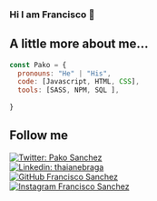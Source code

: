 ### Hi I am Francisco 👋

## A little more about me...

```javascript
const Pako = {
  pronouns: "He" | "His",
  code: [Javascript, HTML, CSS],
  tools: [SASS, NPM, SQL ],
 
}
```

## Follow me 
[![Twitter: Pako Sanchez](https://img.shields.io/twitter/follow/PakoSan98?style=social)](https://twitter.com/PakoSan98) <br>
[![Linkedin: thaianebraga](https://img.shields.io/badge/-FranciscoSanchez-blue?style=flat-square&logo=Linkedin&logoColor=white&link=https://https://www.linkedin.com/in/francisco-javier-sánchez-tirado-327006178/)](https://www.linkedin.com/in/francisco-javier-sánchez-tirado-327006178/) <br>
[![GitHub Francisco Sanchez](https://img.shields.io/github/followers/FranciscoSanchez?label=follow&style=social)](https://github.com/pakosanchez27) <br>
[![Instagram Francisco Sanchez](https://img.shields.io/twitter/url?label=Pako%20Sanchez&logo=Instagram&style=social&url=https%3A%2F%2Fwww.instagram.com%2Fpako_sanchez98%2F%3Fhl%3Des-la)](https://www.instagram.com/pako_sanchez98/?hl=es-la) <br>
<!--
**pakosanchez27/pakosanchez27** is a ✨ _special_ ✨ repository because its `README.md` (this file) appears on your GitHub profile.

Here are some ideas to get you started:

- 🔭 I’m currently working on ...
- 🌱 I’m currently learning ...
- 👯 I’m looking to collaborate on ...
- 🤔 I’m looking for help with ...
- 💬 Ask me about ...
- 📫 How to reach me: ...
- 😄 Pronouns: ...
- ⚡ Fun fact: ...
-->

